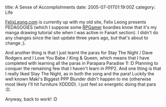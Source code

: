 title: A Sense of Accomplishments
date: 2005-07-01T01:19:00Z
category: Life

[FelixLeong.com](http://www.felixleong.com/) is currently up with my old site, Felix Leong presents PEDAGOGIES (which I suppose some [RPGamer](http://www.rpgamer.com/) boardies know that it's my manga drawing tutorial site when I was active in Fanart section). I didn't do any changes since the last update three years ago, but that's about to change ;).

And another thing is that I just learnt the paras for Stay The Night / Dave Rodgers and I Love You Babe / King & Queen, which means that I have completed with learning all the paras in Parapara Paradise 1! :D Planning to conquer the remaining few that I haven't learn in PPP2. And one thing is that I really liked Stay The Night, as in both the song and the para! Luckily the well known Maki's Biggest PPP Blunder didn't happen to me (otherwise most likely I'll hit furniture XDDDD). I just feel so energetic doing that para :D.

Anyway, back to work! :D
